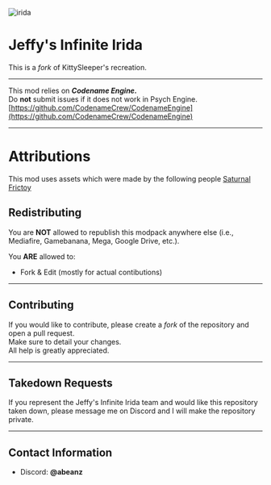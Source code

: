![irida](https://static.wikia.nocookie.net/fridaynightfunking/images/7/71/IridaLogo.png/revision/latest/scale-to-width/360?cb=20241214011302)

# Jeffy's Infinite Irida

This is a *fork* of KittySleeper's recreation.

---

This mod relies on ***Codename Engine.***  
Do **not** submit issues if it does not work in Psych Engine.  
[https://github.com/CodenameCrew/CodenameEngine](https://github.com/CodenameCrew/CodenameEngine)

---

# Attributions
This mod uses assets which were made by the following people
[Saturnal](https://www.youtube.com/@saturnalmania)
[Frictoy](https://www.youtube.com/channel/UCroWhqwtUZ7Z_ZedIgzNDdw)

## Redistributing

You are **NOT** allowed to republish this modpack anywhere else (i.e., Mediafire, Gamebanana, Mega, Google Drive, etc.).

You **ARE** allowed to:
- Fork & Edit  (mostly for actual contibutions)

---

## Contributing

If you would like to contribute, please create a *fork* of the repository and open a pull request.  
Make sure to detail your changes.  
All help is greatly appreciated.

---

## Takedown Requests

If you represent the Jeffy's Infinite Irida team and would like this repository taken down, please message me on Discord and I will make the repository private.

---

## Contact Information

- Discord: **@abeanz**

